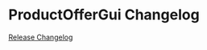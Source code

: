 # ProductOfferGui Changelog

[Release Changelog](https://github.com/spryker/product-offer-gui/releases)
